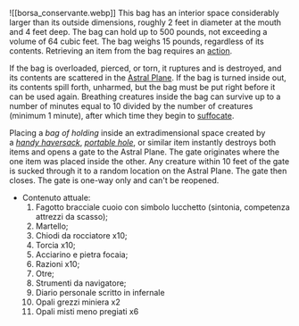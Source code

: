 ![[borsa_conservante.webp]]
This bag has an interior space considerably larger than its outside dimensions, roughly 2 feet in diameter at the mouth and 4 feet deep. The bag can hold up to 500 pounds, not exceeding a volume of 64 cubic feet. The bag weighs 15 pounds, regardless of its contents. Retrieving an item from the bag requires an [action](https://roll20.net/compendium/dnd5e/Rules:Combat?expansion=0#toc_20).  
  
If the bag is overloaded, pierced, or torn, it ruptures and is destroyed, and its contents are scattered in the [Astral Plane](https://roll20.net/compendium/dnd5e/Lore:The%20Planes%20of%20Existence?expansion=0#toc_4). If the bag is turned inside out, its contents spill forth, unharmed, but the bag must be put right before it can be used again. Breathing creatures inside the bag can survive up to a number of minutes equal to 10 divided by the number of creatures (minimum 1 minute), after which time they begin to [suffocate](https://roll20.net/compendium/dnd5e/Rules:The%20Environment?expansion=0#toc_2).  
  
Placing a _bag of holding_ inside an extradimensional space created by a _[handy haversack](https://roll20.net/compendium/dnd5e/Handy%20Haversack?expansion=0#content)_, [_portable hole_](https://roll20.net/compendium/dnd5e/Portable%20Hole?expansion=0#content), or similar item instantly destroys both items and opens a gate to the Astral Plane. The gate originates where the one item was placed inside the other. Any creature within 10 feet of the gate is sucked through it to a random location on the Astral Plane. The gate then closes. The gate is one-way only and can't be reopened.


- Contenuto attuale:
	1. Fagotto bracciale cuoio con simbolo lucchetto (sintonia, competenza attrezzi da scasso);
	2. Martello;
	3. Chiodi da rocciatore x10;
	4. Torcia x10;
	5. Acciarino e pietra focaia;
	6. Razioni x10;
	7. Otre;
	8. Strumenti da navigatore;
	9. Diario personale scritto in infernale
	10. Opali grezzi miniera x2
	11. Opali misti meno pregiati x6